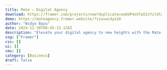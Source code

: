 ```yaml
---
title: Mate — Digital Agency
download: https://framer.com/projects/new?duplicate=oeOdP4oXfp5IzYzldta2&via=widya10&duplicateType=siteTemplate
demo: https://mateagency.framer.website/?via=widya10
author: "Widya Bayu"
date: 2024-11-30T08:45:13.126Z
description: "Elevate your digital agency to new heights with the Mate Framer Template. Crafted with precision and creativity, Mate offers a seamless solution for showcasing your agency's portfolio, services, and expertise in digital products."
ssg: ["Framer"]
css: []
ui: []
cms: []
category: [Business]
draft: false
---
```

